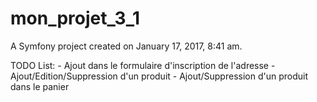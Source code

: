 mon_projet_3_1
==============

A Symfony project created on January 17, 2017, 8:41 am.

TODO List:
    - Ajout dans le formulaire d'inscription de l'adresse
    - Ajout/Edition/Suppression d'un produit
    - Ajout/Suppression d'un produit dans le panier
